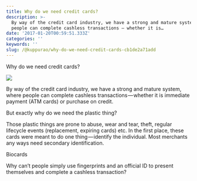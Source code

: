 ```yaml
---
title: Why do we need credit cards?
description: >-
  By way of the credit card industry, we have a strong and mature system, where
  people can complete cashless transactions — whether it is…
date: '2017-01-20T00:59:51.333Z'
categories: ''
keywords: ''
slug: /@kuppurao/why-do-we-need-credit-cards-cb1de2a71add
---
```


Why do we need credit cards?

![](https://cdn-images-1.medium.com/max/800/1*yNNN4jMjh4EFut5aCgY16w.jpeg)

By way of the credit card industry, we have a strong and mature system, where people can complete cashless transactions — whether it is immediate payment (ATM cards) or purchase on credit.

But exactly why do we need the plastic thing?

Those plastic things are prone to abuse, wear and tear, theft, regular lifecycle events (replacement, expiring cards) etc. In the first place, these cards were meant to do one thing — identify the individual. Most merchants any ways need secondary identification.

Biocards

Why can’t people simply use fingerprints and an official ID to present themselves and complete a cashless transaction?